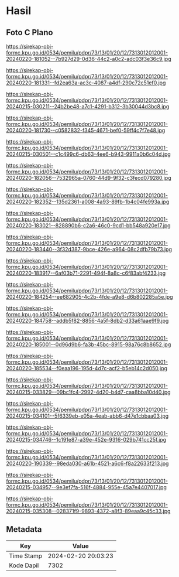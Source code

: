 # Hasil

## Foto C Plano

https://sirekap-obj-formc.kpu.go.id/0534/pemilu/pdpr/73/13/01/20/12/7313012012001-20240220-181052--7b927d29-0d36-44c2-a0c2-adc03f3e36c9.jpg

https://sirekap-obj-formc.kpu.go.id/0534/pemilu/pdpr/73/13/01/20/12/7313012012001-20240220-181331--fd2ea63a-ac3c-4087-a4df-290c72c51ef0.jpg

https://sirekap-obj-formc.kpu.go.id/0534/pemilu/pdpr/73/13/01/20/12/7313012012001-20240215-030211--24b2be48-a7c1-4291-b312-3b30044d3bc8.jpg

https://sirekap-obj-formc.kpu.go.id/0534/pemilu/pdpr/73/13/01/20/12/7313012012001-20240220-181730--c0582832-f345-4671-bef0-59ff4c7f7e48.jpg

https://sirekap-obj-formc.kpu.go.id/0534/pemilu/pdpr/73/13/01/20/12/7313012012001-20240215-030501--c1c499c6-db63-4ee6-b943-9911a0b6c04d.jpg

https://sirekap-obj-formc.kpu.go.id/0534/pemilu/pdpr/73/13/01/20/12/7313012012001-20240220-182056--7532965a-0760-44d9-9f32-c3fecd079280.jpg

https://sirekap-obj-formc.kpu.go.id/0534/pemilu/pdpr/73/13/01/20/12/7313012012001-20240220-182352--135d2361-a008-4a93-89fb-1b4c04fe993a.jpg

https://sirekap-obj-formc.kpu.go.id/0534/pemilu/pdpr/73/13/01/20/12/7313012012001-20240220-183021--828890b6-c2a6-46c0-9cd1-bb548a920e17.jpg

https://sirekap-obj-formc.kpu.go.id/0534/pemilu/pdpr/73/13/01/20/12/7313012012001-20240220-183440--3f32d387-9bce-426e-a964-08c2dfb79b73.jpg

https://sirekap-obj-formc.kpu.go.id/0534/pemilu/pdpr/73/13/01/20/12/7313012012001-20240220-183917--6af03b71-2291-494f-8a8c-c6f83abf4233.jpg

https://sirekap-obj-formc.kpu.go.id/0534/pemilu/pdpr/73/13/01/20/12/7313012012001-20240220-184254--ee682905-4c2b-4fde-a9e8-d6b802285a5e.jpg

https://sirekap-obj-formc.kpu.go.id/0534/pemilu/pdpr/73/13/01/20/12/7313012012001-20240220-184758--addb5f82-8856-4a5f-8db2-d33a61aae9f9.jpg

https://sirekap-obj-formc.kpu.go.id/0534/pemilu/pdpr/73/13/01/20/12/7313012012001-20240220-185001--0d96d9b6-fa3b-45bc-8915-98a76c8b8652.jpg

https://sirekap-obj-formc.kpu.go.id/0534/pemilu/pdpr/73/13/01/20/12/7313012012001-20240220-185534--f0eaa196-195d-4d7c-acf2-b5eb14c2d050.jpg

https://sirekap-obj-formc.kpu.go.id/0534/pemilu/pdpr/73/13/01/20/12/7313012012001-20240215-033829--09bc1fc4-2992-4d20-b4d7-caa8bba10d40.jpg

https://sirekap-obj-formc.kpu.go.id/0534/pemilu/pdpr/73/13/01/20/12/7313012012001-20240215-034101--5f6339eb-e05a-4eab-abb6-d47e1cbbaa03.jpg

https://sirekap-obj-formc.kpu.go.id/0534/pemilu/pdpr/73/13/01/20/12/7313012012001-20240215-034746--1c191e87-a39e-452e-9316-029b741cc25f.jpg

https://sirekap-obj-formc.kpu.go.id/0534/pemilu/pdpr/73/13/01/20/12/7313012012001-20240220-190339--98eda030-a61b-4521-a6c6-f8a22633f213.jpg

https://sirekap-obj-formc.kpu.go.id/0534/pemilu/pdpr/73/13/01/20/12/7313012012001-20240215-034957--9e3ef7fa-516f-4884-955e-45a7e4407017.jpg

https://sirekap-obj-formc.kpu.go.id/0534/pemilu/pdpr/73/13/01/20/12/7313012012001-20240215-035308--028371f9-9893-4372-a8f3-89eaa9c45c33.jpg


## Metadata

| Key        | Value               |
| ---------- | ------------------- |
| Time Stamp | 2024-02-20 20:03:23 |
| Kode Dapil | 7302                |



